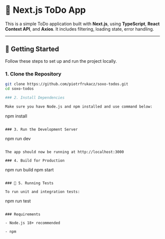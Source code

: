 # 📝 Next.js ToDo App

This is a simple ToDo application built with **Next.js**, using **TypeScript**, **React Context API**, and **Axios**. It includes filtering, loading state, error handling.

---

## 🚀 Getting Started

Follow these steps to set up and run the project locally.

### 1. Clone the Repository

```bash
git clone https://github.com/piotrfrukacz/soxo-todos.git
cd soxo-todos

### 2. Install Dependencies

Make sure you have Node.js and npm installed and use command below:

```

npm install

```

### 3. Run the Development Server

```

npm run dev

```

The app should now be running at http://localhost:3000

### 4. Build for Production

```

npm run build
npm start

```

### 🧪 5. Running Tests

To run unit and integration tests:

```

npm run test

```

### Requirements

- Node.js 18+ recommended

- npm
```
